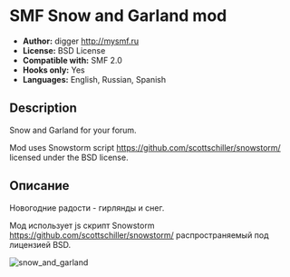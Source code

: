 # SMF Snow and Garland mod
* **Author:** digger http://mysmf.ru
* **License:** BSD License
* **Compatible with:** SMF 2.0
* **Hooks only:** Yes
* **Languages:** English, Russian, Spanish

## Description
Snow and Garland for your forum.

Mod uses Snowstorm script https://github.com/scottschiller/snowstorm/ licensed under the BSD license.

## Описание
Новогодние радости - гирлянды и снег.

Мод использует js скрипт Snowstorm https://github.com/scottschiller/snowstorm/ распространяемый под лицензией BSD.

![snow_and_garland](https://cloud.githubusercontent.com/assets/1187218/20356015/c0328fc0-ac3c-11e6-8860-315f3ebfee36.png)
